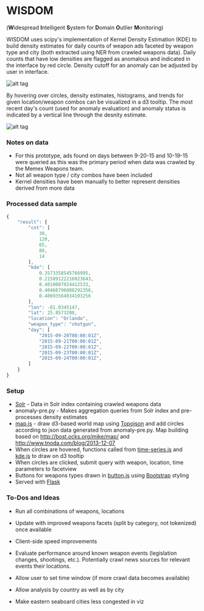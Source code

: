 # WISDOM
(**W**idespread **I**ntelligent **S**ystem for **D**omain **O**utlier **M**onitoring)

WISDOM uses scipy's implementation of Kernel Density Estimation (KDE) to build density estimates for daily counts of weapon ads faceted by weapon type and city (both extracted using NER from crawled weapons data). Daily counts that have low densities are flagged as anomalous and indicated in the interface by red circle. Density cutoff for an anomaly can be adjusted by user in interface.

![alt tag](https://github.com/khundman/MEMEX-WISDOM/blob/master/screenshots/main.png)

By hovering over circles, density estimates, histograms, and trends for given location/weapon combos can be visualized in a d3 tooltip. The most recent day's count (used for anomaly evaluation) and anomaly status is indicated by a vertical line through the desnity estimate. 

![alt tag](https://github.com/khundman/MEMEX-WISDOM/blob/master/screenshots/tooltip.png)

### Notes on data
- For this prototype, ads found on days between 9-20-15 and 10-19-15 were queried as this was the primary period when data was crawled by the Memex Weapons team.
- Not all weapon type / city combos have been included
- Kernel densities have been manually to better represent densities derived from more data

### Processed data sample
```javascript
{
    "result": {
        "cnt": [
            30,
            120,
            65,
            88,
            14
        ],
        "kde": [
            0.3573358545766995,
            0.21589122216023643,
            0.4010007924412533,
            0.40468796088292356,
            0.40693564034103256
        ],
        "lon": -81.0345147,
        "lat": 25.8573208,
        "location": "Orlando",
        "weapon_type": "shotgun",
        "day": [
            "2015-09-20T00:00:01Z",
            "2015-09-21T00:00:01Z",
            "2015-09-22T00:00:01Z",
            "2015-09-23T00:00:01Z",
            "2015-09-24T00:00:01Z",
        ]
    }
}
```

### Setup
* [Solr] - Data in Solr index containing crawled weapons data
* anomaly-pre.py - Makes aggregation queries from Solr index and pre-processes density estimates 
* [map.js] - draw d3-based world map using [Topojson] and add circles according to json data generated from anomaly-pre.py. Map building based on http://bost.ocks.org/mike/map/ and  http://www.tnoda.com/blog/2013-12-07
* When circles are hovered, functions called from [time-series.js] and [kde.js] to draw on d3 tooltip
* When circles are clicked, submit query with weapon, location, time parameters to facetview
* Buttons for weapons types drawn in [button.js] using [Bootstrap] styling
* Served with [Flask]

### To-Dos and Ideas
- Run all combinations of weapons, locations
- Update with improved weapons facets (split by category, not tokenized) once available
- Client-side speed improvements
- Evaluate performance around known weapon events (legislation changes, shootings, etc.). Potentially crawl news sources for relevant events their locations.
- Allow user to set time window (if more crawl data becomes available)
- Allow analysis by country as well as by city
- Make eastern seaboard cities less congested in viz




   [Solr]: <http://lucene.apache.org/solr/>
   [map.js]: <https://github.com/khundman/MEMEX-WISDOM/blob/master/static/geo/map.js>
   [anomaly-pre.py]: <http://imagecat.dyndns.org/solr/imagecatdev/>
   [Topojson]: <https://github.com/mbostock/topojson>
   [time-series.js]: <https://github.com/khundman/MEMEX-WISDOM/blob/master/static/time-series.js>
   [kde.js]: <https://github.com/khundman/MEMEX-WISDOM/blob/master/static/kde.js>
   [button.js]: <https://github.com/khundman/MEMEX-WISDOM/blob/master/static/buttons.js>
   [Bootstrap]: <http://getbootstrap.com/>
   [Flask]: <http://flask.pocoo.org/> 
